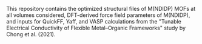 This repository contains the optimized structural files of M(NDIDP) MOFs at all volumes considered, DFT-derived force field parameters of M(NDIDP), and inputs for QuickFF, Yaff, and VASP calculations from the "Tunable Electrical Conductivity of Flexible Metal–Organic Frameworks" study by Chong et al. (2021).

